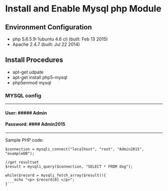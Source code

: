 # Install and Enable Mysql php Module

## Environment Configuration
- php 5.6.5.9-1ubuntu 4.6 cli (built: Feb 13 2015)
- Apache 2.4.7 (built: Jul 22 2014)

## Install Procedures

- apt-get udpate
- apt-get install php5-mysql
- php5enmod mysql

### MYSQL config
___
#### User: ##### Admin

#### Password:  #### Admin2015
___
Sample PHP code:

```//create connectin with localhost database
$connection = mysqli_connect("localhost", "root", "Admin2015", "exampleDB");

//get resultset
$result = mysqli_query($connection, "SELECT * FROM dog");

while($record = mysqli_fetch_array($result)){
    echo "<p> $record[0] </p>";
}```
